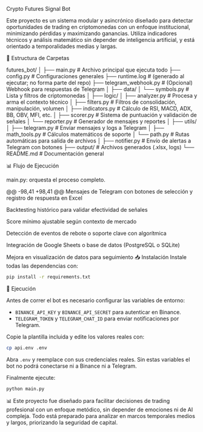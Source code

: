 Crypto Futures Signal Bot

Este proyecto es un sistema modular y asincrónico diseñado para detectar oportunidades de trading en criptomonedas con un enfoque institucional, minimizando pérdidas y maximizando ganancias. Utiliza indicadores técnicos y análisis matemático sin depender de inteligencia artificial, y está orientado a temporalidades medias y largas.

📂 Estructura de Carpetas

futures_bot/
│
├── main.py                         # Archivo principal que ejecuta todo
├── config.py                       # Configuraciones generales
├── runtime.log                     # (generado al ejecutar; no forma parte del repo)
├── telegram_webhook.py             # (Opcional) Webhook para respuestas de Telegram
│
├── data/
│   └── symbols.py               # Lista y filtros de criptomonedas
│
├── logic/
│   ├── analyzer.py              # Procesa y arma el contexto técnico
│   ├── filters.py               # Filtros de consolidación, manipulación, volumen
│   ├── indicators.py            # Cálculo de RSI, MACD, ADX, BB, OBV, MFI, etc.
│   ├── scorer.py                # Sistema de puntuación y validación de señales
│   └── reporter.py              # Generador de mensajes y reportes
│
├── utils/
│   ├── telegram.py              # Enviar mensajes y logs a Telegram
│   ├── math_tools.py            # Cálculos matemáticos de soporte
│   └── path.py                  # Rutas automáticas para salida de archivos
│
├── notifier.py                     # Envío de alertas a Telegram con botones
├── output/                         # Archivos generados (.xlsx, logs)
└── README.md                       # Documentación general

📊 Flujo de Ejecución

main.py: orquesta el proceso completo.

@@ -98,41 +98,41 @@ Mensajes de Telegram con botones de selección y registro de respuesta en Excel

Backtesting histórico para validar efectividad de señales

Score mínimo ajustable según contexto de mercado

Detección de eventos de rebote o soporte clave con algorítmica

Integración de Google Sheets o base de datos (PostgreSQL o SQLite)

Mejora en visualización de datos para seguimiento
📥 Instalación
Instale todas las dependencias con:

```bash
pip install -r requirements.txt
```


🚀 Ejecución

Antes de correr el bot es necesario configurar las variables de entorno:

- `BINANCE_API_KEY` y `BINANCE_API_SECRET` para autenticar en Binance.
- `TELEGRAM_TOKEN` y `TELEGRAM_CHAT_ID` para enviar notificaciones por Telegram.

Copie la plantilla incluida y edite los valores reales con:

```bash
cp api.env .env
```

Abra `.env` y reemplace con sus credenciales reales. Sin estas
variables el bot no podrá conectarse ni a Binance ni a Telegram.

Finalmente ejecute:

```bash
python main.py
```

📊 Este proyecto fue diseñado para facilitar decisiones de trading profesional con un enfoque metódico, sin depender de emociones ni de AI compleja. Todo está preparado para analizar en marcos temporales medios y largos, priorizando la seguridad de capital.
